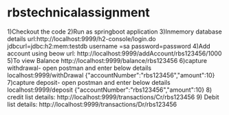 # rbstechnicalassignment
1)Checkout the code
2)Run as springboot application
3)Inmemory database details
  url:http://localhost:9999/h2-console/login.do 
  jdbcurl=jdbc:h2:mem:testdb 
  username =sa 
  password=password 
4)Add account using beow url:
    http://localhost:9999/addAccount/rbs123456/1000
5)To view Balance
    http://localhost:9999/balance/rbs123456
6)capture withdrawal- open postman and enter below details
    localhost:9999/withDrawal
    {"accountNumber":"rbs123456","amount":10}
7)capture deposit- open postman and enter below details
    localhost:9999/deposit
    {"accountNumber":"rbs123456","amount":10}
8) credit list details:
    http://localhost:9999/transactions/Cr/rbs123456
9) Debit list details:
    http://localhost:9999/transactions/Dr/rbs123456
